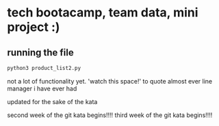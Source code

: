 # tech bootacamp, team data, mini project :)

## running the file

```bash
python3 product_list2.py
```

not a lot of functionality yet. 'watch this space!' to quote almost ever line manager i have ever had

updated for the sake of the kata

second week of the git kata begins!!!!
third week of the git kata begins!!!!